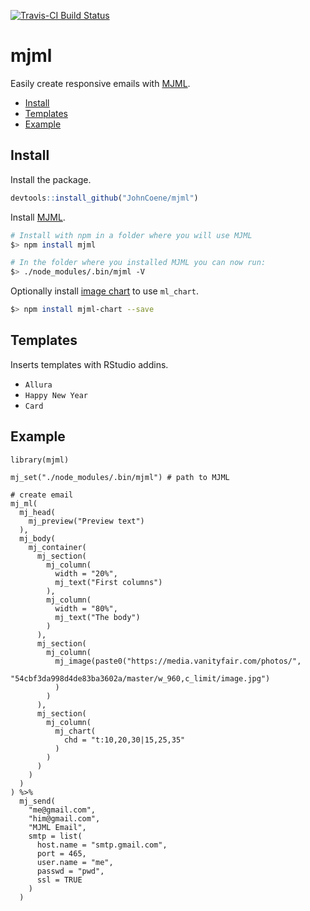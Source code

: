 [![Travis-CI Build Status](https://travis-ci.org/JohnCoene/mjml.svg?branch=master)](https://travis-ci.org/JohnCoene/mjml)

# mjml

Easily create responsive emails with [MJML](https://mjml.io/).

* [Install](#install)
* [Templates](#templates)
* [Example](#example)

## Install

Install the package.

``` r
devtools::install_github("JohnCoene/mjml")
```

Install [MJML](https://mjml.io/).

```bash
# Install with npm in a folder where you will use MJML
$> npm install mjml

# In the folder where you installed MJML you can now run:
$> ./node_modules/.bin/mjml -V
```

Optionally install [image chart](https://github.com/image-charts/mjml-chart) to use `ml_chart`.

```bash
$> npm install mjml-chart --save
```

## Templates

Inserts templates with RStudio addins.

* `Allura`
* `Happy New Year`
* `Card`

## Example

```{r}
library(mjml)

mj_set("./node_modules/.bin/mjml") # path to MJML

# create email
mj_ml(
  mj_head(
    mj_preview("Preview text")
  ),
  mj_body(
    mj_container(
      mj_section(
        mj_column(
          width = "20%",
          mj_text("First columns")
        ),
        mj_column(
          width = "80%",
          mj_text("The body")
        )
      ),
      mj_section(
        mj_column(
          mj_image(paste0("https://media.vanityfair.com/photos/",
                          "54cbf3da998d4de83ba3602a/master/w_960,c_limit/image.jpg")
          )
        )
      ),
      mj_section(
        mj_column(
          mj_chart(
            chd = "t:10,20,30|15,25,35"
          )
        )
      )
    )
  )
) %>% 
  mj_send(
    "me@gmail.com", 
    "him@gmail.com",
    "MJML Email",
    smtp = list(
      host.name = "smtp.gmail.com", 
      port = 465, 
      user.name = "me", 
      passwd = "pwd", 
      ssl = TRUE
    )
  )
```
